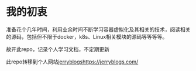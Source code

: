 # 我的初衷

准备花个几年时间，利用业余时间不断学习容器虚拟化及其相关的技术，阅读相关的源码，包括但不限于docker，k8s、Linux相关模块的源码等等等等。

故开此repo，记录个人学习文档，不定期更新

此repo转移到个人网站[jerryblogs](https://jerryblogs.com/)https://jerryblogs.com/
